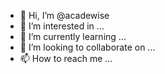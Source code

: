- 👋 Hi, I’m @acadewise
- 👀 I’m interested in ...
- 🌱 I’m currently learning ...
- 💞️ I’m looking to collaborate on ...
- 📫 How to reach me ...

<!---
acadewise/acadewise is a ✨ special ✨ repository because its `README.md` (this file) appears on your GitHub profile.
You can click the Preview link to take a look at your changes.
--->
